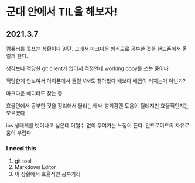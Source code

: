 # 군대 안에서 TIL을 해보자!

## 2021.3.7

컴퓨터를 못쓰는 상황이다 일단. 그래서 마크다운 형식으로 공부한 것을 핸드폰에서 올릴까 한다.

생각보다 적당한 git client가 없어서 걱정인데 working copy를 쓰는 중이다

적당한게 안보여서 아이폰에서 돌릴 VM도 찾아봤다 배보다 배꼽이 커지는거 아닌가?

마크다운 에디터도 찾는 중

효율면에서 공부한 것을 정리해서 올리는게 내 성취감엔 도움이 될테지만 효율적인지는 모르겠다

ios 생태계를 벗어나고 싶은데 어쩔수 없이 묶여가는 느낌이 든다. 안드로이드의 자유로움이 부럽다

### I need this
1. git tool 
2. Markdown Editor
3. 이 상황에서 효율적인 공부거리